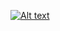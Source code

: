 



[![Alt text](https://img.youtube.com/vi/V8Lzq958GX0/0.jpg)](https://www.youtube.com/watch?v=V8Lzq958GX0)
